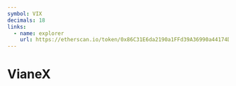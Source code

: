 ```yaml
---
symbol: VIX
decimals: 18
links:
  - name: explorer
    url: https://etherscan.io/token/0x86C31E6da2190a1FFd39A36990a44174D0A8be15
---
```


# VianeX
